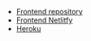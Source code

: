 * [Frontend repository](https://github.com/anasemo234/portfolioFrontEndHW)
* [Frontend Netlitfy](https://master--friendly-taiyaki-0c3182.netlify.app/)
* [Heroku](https://portfoliohw1.herokuapp.com/)

